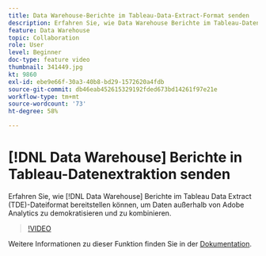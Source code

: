 ```yaml
---
title: Data Warehouse-Berichte im Tableau-Data-Extract-Format senden
description: Erfahren Sie, wie Data Warehouse Berichte im Tableau-Datenextraktionsformat (TDE) bereitstellen kann, damit Sie Daten von außerhalb von Adobe Analytics demokratisieren und kombinieren können.
feature: Data Warehouse
topic: Collaboration
role: User
level: Beginner
doc-type: feature video
thumbnail: 341449.jpg
kt: 9860
exl-id: ebe9e66f-30a3-40b8-bd29-1572620a4fdb
source-git-commit: db46eab452615329192fded673bd14261f97e21e
workflow-type: tm+mt
source-wordcount: '73'
ht-degree: 58%

---
```


# [!DNL Data Warehouse] Berichte in Tableau-Datenextraktion senden

Erfahren Sie, wie [!DNL Data Warehouse] Berichte im Tableau Data Extract (TDE)-Dateiformat bereitstellen können, um Daten außerhalb von Adobe Analytics zu demokratisieren und zu kombinieren.

>[!VIDEO](https://video.tv.adobe.com/v/341449/?quality=12&learn=on)

Weitere Informationen zu dieser Funktion finden Sie in der [Dokumentation](https://experienceleague.adobe.com/de/docs/analytics/export/data-warehouse/t-tableau).
